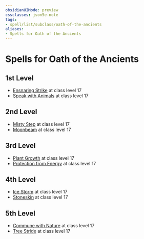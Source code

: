 ```yaml
---
obsidianUIMode: preview
cssclasses: json5e-note
tags:
- spell/list/subclass/oath-of-the-ancients
aliases:
- Spells for Oath of the Ancients
---
```

# Spells for Oath of the Ancients

## 1st Level

- [Ensnaring Strike](/3-Mechanics/CLI/spells/ensnaring-strike-xphb.md "XPHB") at class level 17
- [Speak with Animals](/3-Mechanics/CLI/spells/speak-with-animals-xphb.md "XPHB") at class level 17

## 2nd Level

- [Misty Step](/3-Mechanics/CLI/spells/misty-step-xphb.md "XPHB") at class level 17
- [Moonbeam](/3-Mechanics/CLI/spells/moonbeam-xphb.md "XPHB") at class level 17

## 3rd Level

- [Plant Growth](/3-Mechanics/CLI/spells/plant-growth-xphb.md "XPHB") at class level 17
- [Protection from Energy](/3-Mechanics/CLI/spells/protection-from-energy-xphb.md "XPHB") at class level 17

## 4th Level

- [Ice Storm](/3-Mechanics/CLI/spells/ice-storm-xphb.md "XPHB") at class level 17
- [Stoneskin](/3-Mechanics/CLI/spells/stoneskin-xphb.md "XPHB") at class level 17

## 5th Level

- [Commune with Nature](/3-Mechanics/CLI/spells/commune-with-nature-xphb.md "XPHB") at class level 17
- [Tree Stride](/3-Mechanics/CLI/spells/tree-stride-xphb.md "XPHB") at class level 17